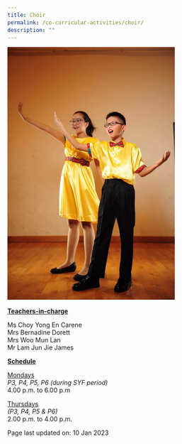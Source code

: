 ```yaml
---
title: Choir
permalink: /co-curricular-activities/choir/
description: ""
---
```

<img style="width: 75%;" src="/images/choir.jpeg">

<p><u><strong>Teachers-in-charge</strong></u></p>
<p>Ms Choy Yong En Carene<br />Mrs Bernadine Dorett<br />Mrs Woo Mun Lan<br />Mr Lam Jun Jie James</p>
<p><u><strong>Schedule</strong></u></p>
<p><u>Mondays</u><br /><em>P3, P4, P5, P6 (during SYF period)</em><br />4.00 p.m. to 6.00 p.m</p>
<p><u>Thursdays</u><br /><em>(P3, P4, P5 &amp; P6)</em><br />2.00 p.m. to 4.00 p.m.</p>

<p>Page last updated on: 10 Jan 2023</p>
